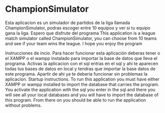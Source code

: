 # ChampionSimulator
Esta aplicacion es un simulador de partidos de la liga llamada ChampionSimulator, podras escoger entre 10 equipos y ver si tu equipo gana la liga. 
Espero que disfrute del programa
This application is a league match simulator called ChampionSimulator, you can choose from 10 teams and see if your team wins the league. 
I hope you enjoy the program

Instrucciones de incio.
Para hacer funcionar esta aplicación deberas tener o el XAMPP o el wampp instalado para importar la base de datos que lleva el programa.
Activas la aplicacion con el sql entras en el sql y ahi te aparecen todas tus bases de datos en local y tendras que importar la base datos de este programa. 
Apartir de ahi ya te deberia funcionar sin problemas la aplicacion.
Startup instructions.
To run this application you must have either XAMPP or wampp installed to import the database that carries the program.
You activate the application with the sql you enter in the sql and there you will see all your local databases and you will have to import the database of this program. 
From there on you should be able to run the application without problems.

